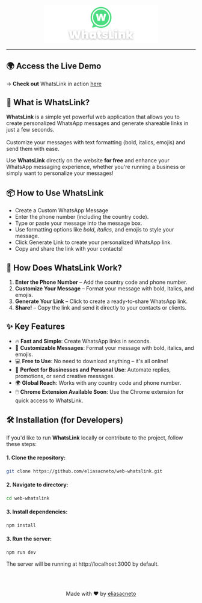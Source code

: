 <div align="center">
<img alt="" src="././public/assets/wl-gh.png" width="60%" >
</div>
<hr/>

## 🌍 Access the Live Demo

→ **Check out** WhatsLink in action <a href="http://whatslink.vercel.app" target="_blank">here</a>

## 🌟 What is WhatsLink?

**WhatsLink** is a simple yet powerful web application that allows you to create personalized WhatsApp messages and generate shareable links in just a few seconds. <br/><br/>Customize your messages with text formatting (bold, italics, emojis) and send them with ease.

Use **WhatsLink** directly on the website **for free** and enhance your WhatsApp messaging experience, whether you're running a business or simply want to personalize your messages!

## 📦 How to Use WhatsLink

- Create a Custom WhatsApp Message
- Enter the phone number (including the country code).
- Type or paste your message into the message box.
- Use formatting options like _bold_, _italics_, and emojis to style your message.
- Click Generate Link to create your personalized WhatsApp link.
- Copy and share the link with your contacts!

## 🎯 How Does WhatsLink Work?

1. **Enter the Phone Number** – Add the country code and phone number.
2. **Customize Your Message** – Format your message with bold, italics, and emojis.
3. **Generate Your Link** – Click to create a ready-to-share WhatsApp link.
4. **Share!** – Copy the link and send it directly to your contacts or clients.

## ✨ Key Features

- 🔥 **Fast and Simple**: Create WhatsApp links in seconds.
- 🎨 **Customizable Messages**: Format your message with bold, italics, and emojis.
- 💻 **Free to Use**: No need to download anything – it's all online!
- 📲 **Perfect for Businesses and Personal Use**: Automate replies, promotions, or send creative messages.
- 🌍 **Global Reach**: Works with any country code and phone number.
- 🖱️ **Chrome Extension Available Soon**: Use the Chrome extension for quick access to WhatsLink.

## 🛠️ Installation (for Developers)

If you'd like to run **WhatsLink** locally or contribute to the project, follow these steps:

#### 1. Clone the repository:

```bash
git clone https://github.com/eliasacneto/web-whatslink.git

```

#### 2. Navigate to directory:

```bash
cd web-whatslink

```

#### 3. Install dependencies:

```bash
npm install

```

#### 3. Run the server:

```bash
npm run dev
```

The server will be running at http://localhost:3000 by default.

<br/><br/>

<p align="center"> Made with ❤️ by <a href="https://eliasacneto.vercel.app">eliasacneto</a> </p>
